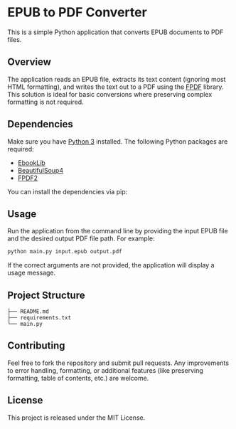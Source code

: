# EPUB to PDF Converter

This is a simple Python application that converts EPUB documents to PDF files.

## Overview

The application reads an EPUB file, extracts its text content (ignoring most HTML formatting), and writes the text out to a PDF using the [FPDF](https://pyfpdf.github.io/fpdf2/) library. This solution is ideal for basic conversions where preserving complex formatting is not required.

## Dependencies

Make sure you have [Python 3](https://www.python.org/) installed. The following Python packages are required:

- [EbookLib](https://github.com/aerkalov/ebooklib)
- [BeautifulSoup4](https://www.crummy.com/software/BeautifulSoup/)
- [FPDF2](https://pyfpdf.github.io/fpdf2/)

You can install the dependencies via pip:

## Usage

Run the application from the command line by providing the input EPUB file and the desired output PDF file path. For example:

```bash
python main.py input.epub output.pdf
```

If the correct arguments are not provided, the application will display a usage message.

## Project Structure

```
├── README.md
├── requirements.txt
└── main.py
```

## Contributing

Feel free to fork the repository and submit pull requests. Any improvements to error handling, formatting, or additional features (like preserving formatting, table of contents, etc.) are welcome.

## License

This project is released under the MIT License.